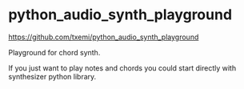 # python_audio_synth_playground

https://github.com/txemi/python_audio_synth_playground

Playground for chord synth.

If you just want to play notes and chords you could start directly with synthesizer python library.
